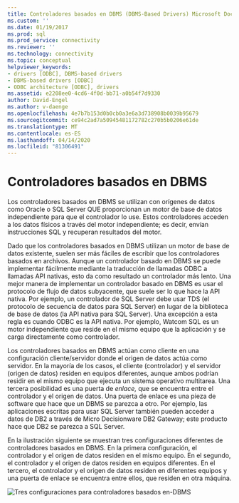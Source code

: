 ```yaml
---
title: Controladores basados en DBMS (DBMS-Based Drivers) Microsoft Docs
ms.custom: ''
ms.date: 01/19/2017
ms.prod: sql
ms.prod_service: connectivity
ms.reviewer: ''
ms.technology: connectivity
ms.topic: conceptual
helpviewer_keywords:
- drivers [ODBC], DBMS-based drivers
- DBMS-based drivers [ODBC]
- ODBC architecture [ODBC], drivers
ms.assetid: e2208ee0-4cd6-4f0d-bb71-a0b54f7d9330
author: David-Engel
ms.author: v-daenge
ms.openlocfilehash: 4e7b7b153d0b0cb0a3e6a3d738908b0039b95679
ms.sourcegitcommit: ce94c2ad7a50945481172782c270b5b0206e61de
ms.translationtype: MT
ms.contentlocale: es-ES
ms.lasthandoff: 04/14/2020
ms.locfileid: "81306491"
---
```

# <a name="dbms-based-drivers"></a>Controladores basados en DBMS
Los controladores basados en DBMS se utilizan con orígenes de datos como Oracle o SQL Server QUE proporcionan un motor de base de datos independiente para que el controlador lo use. Estos controladores acceden a los datos físicos a través del motor independiente; es decir, envían instrucciones SQL y recuperan resultados del motor.  
  
 Dado que los controladores basados en DBMS utilizan un motor de base de datos existente, suelen ser más fáciles de escribir que los controladores basados en archivos. Aunque un controlador basado en DBMS se puede implementar fácilmente mediante la traducción de llamadas ODBC a llamadas API nativas, esto da como resultado un controlador más lento. Una mejor manera de implementar un controlador basado en DBMS es usar el protocolo de flujo de datos subyacente, que suele ser lo que hace la API nativa. Por ejemplo, un controlador de SQL Server debe usar TDS (el protocolo de secuencia de datos para SQL Server) en lugar de la biblioteca de base de datos (la API nativa para SQL Server). Una excepción a esta regla es cuando ODBC es la API nativa. Por ejemplo, Watcom SQL es un motor independiente que reside en el mismo equipo que la aplicación y se carga directamente como controlador.  
  
 Los controladores basados en DBMS actúan como cliente en una configuración cliente/servidor donde el origen de datos actúa como servidor. En la mayoría de los casos, el cliente (controlador) y el servidor (origen de datos) residen en equipos diferentes, aunque ambos podrían residir en el mismo equipo que ejecuta un sistema operativo multitarea. Una tercera posibilidad es una puerta de *enlace,* que se encuentra entre el controlador y el origen de datos. Una puerta de enlace es una pieza de software que hace que un DBMS se parezca a otro. Por ejemplo, las aplicaciones escritas para usar SQL Server también pueden acceder a datos de DB2 a través de Micro Decisionware DB2 Gateway; este producto hace que DB2 se parezca a SQL Server.  
  
 En la ilustración siguiente se muestran tres configuraciones diferentes de controladores basados en DBMS. En la primera configuración, el controlador y el origen de datos residen en el mismo equipo. En el segundo, el controlador y el origen de datos residen en equipos diferentes. En el tercero, el controlador y el origen de datos residen en diferentes equipos y una puerta de enlace se encuentra entre ellos, que residen en otra máquina.  
  
 ![Tres configuraciones para controladores basados en&#45;DBMS](../../odbc/reference/media/pr07.gif "pr07")
